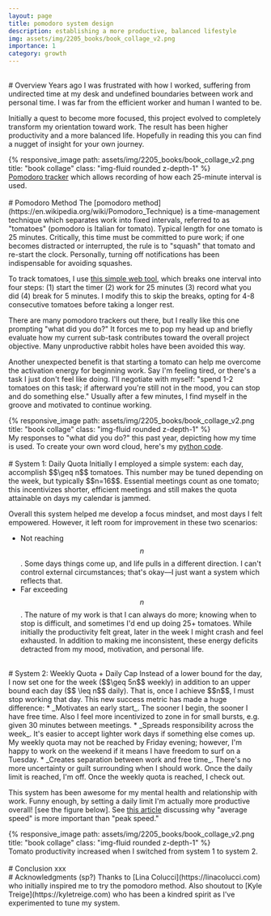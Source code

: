 ```yaml
---
layout: page
title: pomodoro system design
description: establishing a more productive, balanced lifestyle
img: assets/img/2205_books/book_collage_v2.png 
importance: 1
category: growth
---
```


<br>
# Overview
Years ago I was frustrated with how I worked, suffering from undirected time at my desk and undefined boundaries between work and personal time. I was far from the efficient worker and human I wanted to be. 

Initially a quest to become more focused, this project evolved to completely transform my orientation toward work. The result has been higher productivity and a more balanced life. Hopefully in reading this you can find a nugget of insight for your own journey.

<div class="row">
    <div class="col-sm mt-3 mt-md-0">
        {% responsive_image path: assets/img/2205_books/book_collage_v2.png title: "book collage" class: "img-fluid rounded z-depth-1" %}
    </div>
</div>
<div class="caption">
<a href="https://mytomatoes.com/">Pomodoro tracker</a> which allows recording of how each 25-minute interval is used.
</div>

<br>
# Pomodoro Method
The [pomodoro method](https://en.wikipedia.org/wiki/Pomodoro_Technique) is a time-management technique which separates work into fixed intervals, referred to as "tomatoes" (pomodoro is Italian for tomato). Typical length for one tomato is 25 minutes. Critically, this time must be committed to pure work; if one becomes distracted or interrupted, the rule is to "squash" that tomato and re-start the clock. Personally, turning off notifications has been indispensable for avoiding squashes.

To track tomatoes, I use [this simple web tool](https://mytomatoes.com/), which breaks one interval into four steps: (1) start the timer (2) work for 25 minutes (3) record what you did (4) break for 5 minutes. I modify this to skip the breaks, opting for 4-8 consecutive tomatoes before taking a longer rest.

There are many pomodoro trackers out there, but I really like this one prompting "what did you do?" It forces me to pop my head up and briefly evaluate how my current sub-task contributes toward the overall project objective. Many unproductive rabbit holes have been avoided this way. 

Another unexpected benefit is that starting a tomato can help me overcome the activation energy for beginning work. Say I'm feeling tired, or there's a task I just don't feel like doing. I'll negotiate with myself: "spend 1-2 tomatoes on this task; if afterward you're still not in the mood, you can stop and do something else." Usually after a few minutes, I find myself in the groove and motivated to continue working.

<div class="row">
    <div class="col-sm mt-3 mt-md-0">
        {% responsive_image path: assets/img/2205_books/book_collage_v2.png title: "book collage" class: "img-fluid rounded z-depth-1" %}
    </div>
</div>
<div class="caption">
    My responses to "what did you do?" this past year, depicting how my time is used. To create your own word cloud, here's my <a href="xxx">python code</a>.
</div>

<br>
# System 1: Daily Quota
Initially I employed a simple system: each day, accomplish $$\geq n$$ tomatoes. This number may be tuned depending on the week, but typically $$n=16$$. Essential meetings count as one tomato; this incentivizes shorter, efficient meetings and still makes the quota attainable on days my calendar is jammed. 

Overall this system helped me develop a focus mindset, and most days I felt empowered. However, it left room for improvement in these two scenarios:
* Not reaching $$n$$. Some days things come up, and life pulls in a different direction. I can't control external circumstances; that's okay––I just want a system which reflects that.
* Far exceeding $$n$$. The nature of my work is that I can always do more; knowing when to stop is difficult, and sometimes I'd end up doing 25+ tomatoes. While initially the productivity felt great, later in the week I might crash and feel exhausted. In addition to making me inconsistent, these energy deficits detracted from my mood, motivation, and personal life.

<br>
# System 2: Weekly Quota + Daily Cap
Instead of a lower bound for the day, I now set one for the week ($$\geq 5n$$ weekly) in addition to an upper bound each day ($$ \leq n$$ daily). That is, once I achieve $$n$$, I must stop working that day. This new success metric has made a huge difference:
* _Motivates an early start_. The sooner I begin, the sooner I have free time. Also I feel more incentivized to zone in for small bursts, e.g. given 30 minutes between meetings.
* _Spreads responsibility across the week_. It's easier to accept lighter work days if something else comes up. My weekly quota may not be reached by Friday evening; however, I'm happy to work on the weekend if it means I have freedom to surf on a Tuesday.
* _Creates separation between work and free time_. There's no more uncertainty or guilt surrounding when I should work. Once the daily limit is reached, I'm off. Once the weekly quota is reached, I check out.

This system has been awesome for my mental health and relationship with work. Funny enough, by setting a daily limit I'm actually more productive overall! [see the figure below]. See [this article](https://jamesclear.com/average-speed%29) discussing why "average speed" is more important than "peak speed."

<div class="row">
    <div class="col-sm mt-3 mt-md-0">
        {% responsive_image path: assets/img/2205_books/book_collage_v2.png title: "book collage" class: "img-fluid rounded z-depth-1" %}
    </div>
</div>
<div class="caption">
    Tomato productivity increased when I switched from system 1 to system 2.
</div>

<br>
# Conclusion
xxx

<br>
# Acknowledgments (sp?)
Thanks to [Lina Colucci](https://linacolucci.com) who initially inspired me to try the pomodoro method. Also shoutout to [Kyle Treige](https://kyletreige.com) who has been a kindred spirit as I've experimented to tune my system.
